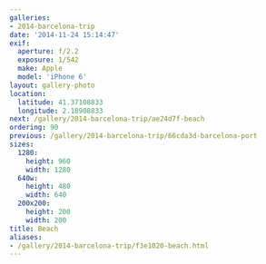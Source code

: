 ```yaml
---
galleries:
- 2014-barcelona-trip
date: '2014-11-24 15:14:47'
exif:
  aperture: f/2.2
  exposure: 1/542
  make: Apple
  model: 'iPhone 6'
layout: gallery-photo
location:
  latitude: 41.37108833
  longitude: 2.18908833
next: /gallery/2014-barcelona-trip/ae24d7f-beach
ordering: 90
previous: /gallery/2014-barcelona-trip/66cda3d-barcelona-port
sizes:
  1280:
    height: 960
    width: 1280
  640w:
    height: 480
    width: 640
  200x200:
    height: 200
    width: 200
title: Beach
aliases:
- /gallery/2014-barcelona-trip/f3e1020-beach.html
---
```

